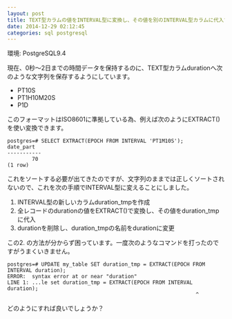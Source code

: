 ```yaml
---
layout: post
title: TEXT型カラムの値をINTERVAL型に変換し、その値を別のINTERVAL型カラムに代入する方法
date: 2014-12-29 02:12:45
categories: sql postgresql
---
```

<p>環境: PostgreSQL9.4</p>

<p>現在、0秒〜2日までの時間データを保持するのに、TEXT型カラムdurationへ次のような文字列を保存するようにしています。</p>

<ul>
<li>PT10S</li>
<li>PT1H10M20S</li>
<li>P1D</li>
</ul>

<p>このフォーマットはISO8601に準拠している為、例えば次のようにEXTRACT()を使い変換できます。</p>

```
postgres=# SELECT EXTRACT(EPOCH FROM INTERVAL 'PT1M10S');
date_part
-----------
        70
(1 row)
```

<p>これをソートする必要が出てきたのですが、文字列のままでは正しくソートされないので、これを次の手順でINTERVAL型に変えることにしました。</p>

<ol>
<li>INTERVAL型の新しいカラムduration_tmpを作成</li>
<li>全レコードのdurationの値をEXTRACT()で変換し、その値をduration_tmpに代入</li>
<li>durationを削除し、duration_tmpの名前をdurationに変更</li>
</ol>

<p>この2. の方法が分からず困っています。一度次のようなコマンドを打ったのですがうまくいきません。</p>

```
postgres=# UPDATE my_table SET duration_tmp = EXTRACT(EPOCH FROM INTERVAL duration);
ERROR:  syntax error at or near "duration"
LINE 1: ...le set duration_tmp = EXTRACT(EPOCH FROM INTERVAL duration);
                                                             ^
```

<p>どのようにすれば良いでしょうか？</p>
